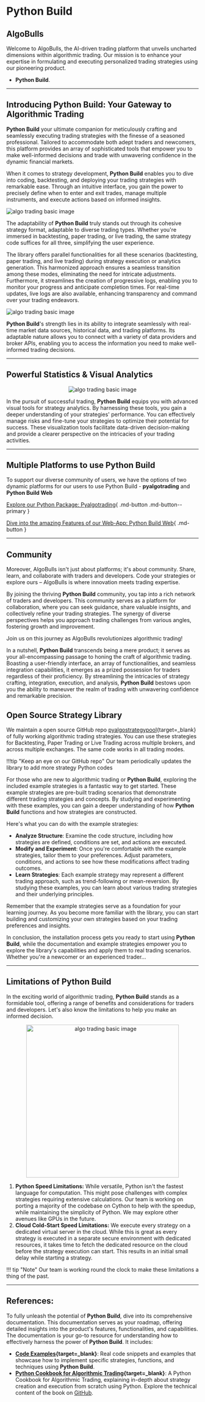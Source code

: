 
# Python Build

## AlgoBulls

Welcome to AlgoBulls, the AI-driven trading platform that unveils uncharted dimensions within algorithmic trading. Our mission is to enhance your expertise in formulating and executing personalized trading strategies using our pioneering product.
- **Python Build**. 

---

## Introducing **Python Build**: Your Gateway to Algorithmic Trading

**Python Build** your ultimate companion for meticulously crafting and seamlessly executing trading strategies with the finesse of a seasoned professional. Tailored to accommodate both adept traders and newcomers, this platform provides an array of sophisticated tools that empower you to make well-informed decisions and trade with unwavering confidence in the dynamic financial markets.

When it comes to strategy development, **Python Build** enables you to dive into coding, backtesting, and deploying your trading strategies with remarkable ease. Through an intuitive interface, you gain the power to precisely define when to enter and exit trades, manage multiple instruments, and execute actions based on informed insights.

![algo trading basic image](imgs/python_build_basic_a.png)

The adaptability of **Python Build** truly stands out through its cohesive strategy format, adaptable to diverse trading types. Whether you're immersed in backtesting, paper trading, or live trading, the same strategy code suffices for all three, simplifying the user experience.

The library offers parallel functionalities for all these scenarios (backtesting, paper trading, and live trading) during strategy execution or analytics generation. This harmonized approach ensures a seamless transition among these modes, eliminating the need for intricate adjustments. Furthermore, it streamlines the creation of progressive logs, enabling you to monitor your progress and anticipate completion times. For real-time updates, live logs are also available, enhancing transparency and command over your trading endeavors.

![algo trading basic image](imgs/algotrading_basic_4.png)

**Python Build**'s strength lies in its ability to integrate seamlessly with real-time market data sources, historical data, and trading platforms. Its adaptable nature allows you to connect with a variety of data providers and broker APIs, enabling you to access the information you need to make well-informed trading decisions.

---

## Powerful Statistics & Visual Analytics 
<p align="center">
  <img src="imgs/analytics_mascot.svg" alt="algo trading basic image"/>
</p>

In the pursuit of successful trading, **Python Build** equips you with advanced visual tools for strategy analytics. By harnessing these tools, you gain a deeper understanding of your strategies' performance. You can effectively manage risks and fine-tune your strategies to optimize their potential for success. These visualization tools facilitate data-driven decision-making and provide a clearer perspective on the intricacies of your trading activities.

---
## Multiple Platforms to use Python Build

To support our diverse community of users, we have the options of two dynamic platforms for our users to use Python Build - **pyalgotrading** and **Python Build Web**

[Explore our Python Package: Pyalgotrading](#){ .md-button .md-button--primary }

[Dive into the amazing Features of our Web-App: Python Build Web](#){ .md-button }

---

## Community

Moreover, AlgoBulls isn't just about platforms; it's about community. Share, learn, and collaborate with traders and developers. Code your strategies or explore ours – AlgoBulls is where innovation meets trading expertise.

By joining the thriving **Python Build** community, you tap into a rich network of traders and developers. This community serves as a platform for collaboration, where you can seek guidance, share valuable insights, and collectively refine your trading strategies. The synergy of diverse perspectives helps you approach trading challenges from various angles, fostering growth and improvement.

Join us on this journey as AlgoBulls revolutionizes algorithmic trading!

In a nutshell, **Python Build** transcends being a mere product; it serves as your all-encompassing passage to honing the craft of algorithmic trading. Boasting a user-friendly interface, an array of functionalities, and seamless integration capabilities, it emerges as a prized possession for traders regardless of their proficiency. By streamlining the intricacies of strategy crafting, integration, execution, and analysis, **Python Build** bestows upon you the ability to maneuver the realm of trading with unwavering confidence and remarkable precision.

## Open Source Strategy Library

We maintain a open source GitHub repo [pyalgostrategypool](https://github.com/algobulls/pyalgostrategypool){target=_blank} of fully working algorithmic trading strategies. You can use these strategies for Backtesting, Paper Trading or Live Trading across multiple brokers, and across multiple exchanges. The same code works in all trading modes.

!!!tip "Keep an eye on our GitHub repo"
    Our team periodically updates the library to add more strategy Python codes

For those who are new to algorithmic trading or **Python Build**, exploring the included example strategies is a fantastic way to get started. These example strategies are pre-built trading scenarios that demonstrate different trading strategies and concepts. By studying and experimenting with these examples, you can gain a deeper understanding of how **Python Build** functions and how strategies are constructed.

Here's what you can do with the example strategies:

- **Analyze Structure**: Examine the code structure, including how strategies are defined, conditions are set, and actions are executed.
- **Modify and Experiment**: Once you're comfortable with the example strategies, tailor them to your preferences. Adjust parameters, conditions, and actions to see how these modifications affect trading outcomes.
- **Learn Strategies**: Each example strategy may represent a different trading approach, such as trend-following or mean-reversion. By studying these examples, you can learn about various trading strategies and their underlying principles.

Remember that the example strategies serve as a foundation for your learning journey. As you become more familiar with the library, you can start building and customizing your own strategies based on your trading preferences and insights.

In conclusion, the installation process gets you ready to start using **Python Build**, while the documentation and example strategies empower you to explore the library's capabilities and apply them to real trading scenarios. Whether you're a newcomer or an experienced trader...

---
## Limitations of **Python Build**

In the exciting world of algorithmic trading, **Python Build** stands as a formidable tool, offering a range of benefits and considerations for traders and developers. Let's also know the limitations to help you make an informed decision.
<p align="center">
  <img src="imgs/pros_n_cons.svg" alt="algo trading basic image", width="400px"/>
</p>

1. **Python Speed Limitations:** While versatile, Python isn't the fastest language for computation. This might pose challenges with complex strategies requiring extensive calculations. Our team is working on porting a majority of the codebase on Cython to help with the speedup, while maintaining the simplicity of Python. We may explore other avenues like GPUs in the future.
2. **Cloud Cold-Start Speed Limitations:** We execute every strategy on a dedicated virtual server in the cloud. While this is great as every strategy is executed in a separate secure environment with dedicated resources, it takes time to fetch the dedicated resource on the cloud before the strategy execution can start. This results in an initial small delay while starting a strategy.

!!! tip "Note"
    Our team is working round the clock to make these limitations a thing of the past.

---
## References:

To fully unleash the potential of **Python Build**, dive into its comprehensive documentation. This documentation serves as your roadmap, offering detailed insights into the product's features, functionalities, and capabilities. The documentation is your go-to resource for understanding how to effectively harness the power of **Python Build**. It includes:

- **[Code Examples](https://github.com/algobulls/pyalgostrategypool){target=_blank}**: Real code snippets and examples that showcase how to implement specific strategies, functions, and techniques using **Python Build**.
- **[Python Cookbook for Algorithmic Trading](https://github.com/PacktPublishing/Python-Algorithmic-Trading-Cookbook){target=_blank}**: A Python Cookbook for Algorithmic Trading, explaining in-depth about strategy creation and execution from scratch using Python. Explore the technical content of the book on [GitHub](https://github.com/PacktPublishing/Python-Algorithmic-Trading-Cookbook).

